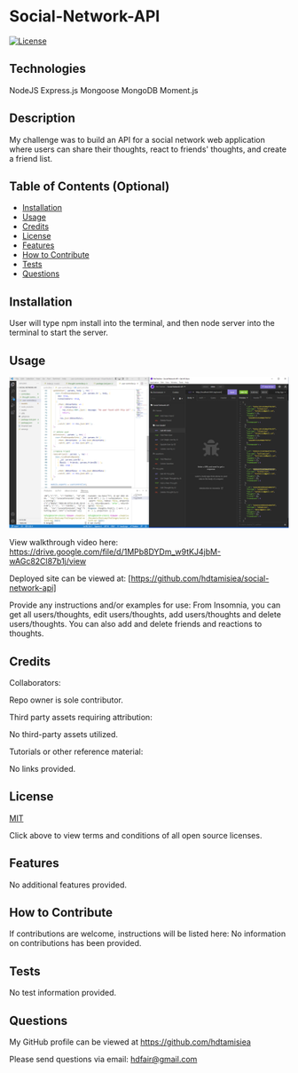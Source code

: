 # Social-Network-API        
  
  [![License](https://img.shields.io/badge/License-MIT%20-blue.svg)](https://opensource.org/licenses/MIT)

## Technologies

 NodeJS
 Express.js
 Mongoose
 MongoDB
 Moment.js

## Description

My challenge was to build an API for a social network web application where users can share their thoughts, react to friends' thoughts, and create a friend list. 

## Table of Contents (Optional)

- [Installation](#installation)
- [Usage](#usage)
- [Credits](#credits)
- [License](#license)
- [Features](#features)
- [How to Contribute](#how-to-contribute)
- [Tests](#tests)
- [Questions](#questions)

## Installation

User will type npm install into the terminal, and then node server into the terminal to start the server.

## Usage

![Landing Page View](/assets/images/page.PNG)

View walkthrough video here:
https://drive.google.com/file/d/1MPb8DYDm_w9tKJ4jbM-wAGc82Cl87b1j/view

Deployed site can be viewed at: 
[https://github.com/hdtamisiea/social-network-api]

Provide any instructions and/or examples for use:
From Insomnia, you can get all users/thoughts, edit users/thoughts, add users/thoughts and delete users/thoughts.  You can also add and delete friends and reactions to thoughts. 

## Credits

Collaborators:

Repo owner is sole contributor.

Third party assets requiring attribution:

No third-party assets utilized.

Tutorials or other reference material:

No links provided.

## License

[MIT](https://opensource.org/licenses)<br>

Click above to view terms and conditions of all open source licenses.

## Features

No additional features provided.

## How to Contribute

If contributions are welcome, instructions will be listed here: 
No information on contributions has been provided.

## Tests

No test information provided.

## Questions

My GitHub profile can be viewed at https://github.com/hdtamisiea 

Please send questions via email: hdfair@gmail.com
